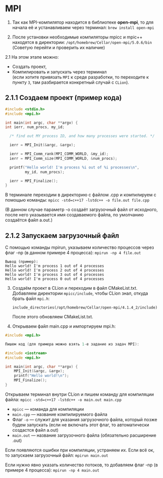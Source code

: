 # MPI

1. Так как MPI-компилятор находится в библиотеке **open-mpi**, то для начала её и устанавливаем через терминал:
   `brew install open-mpi`

2. После установки необходимые компиляторы mpicc и mpic++ находятся в директории:
   `/opt/homebrew/Cellar/open-mpi/5.0.6/bin`
   (Советую перейти и проверить их наличие)

2.1 На этом этапе можно:
- Создать проект,
- Компилировать и запускать через терминал  
(если хотите привязать `MPI` к среде разработки, то переходите к пункту `3`, там разбирается конкретный случай с `CLion`).

## 2.1.1 Создаем проект (пример кода)

```c++
#include <stdio.h>
#include <mpi.h>

int main(int argc, char **argv) {
int ierr, num_procs, my_id;

  /* find out MY process ID, and how many processes were started. */

  ierr = MPI_Init(&argc, &argv);

  ierr = MPI_Comm_rank(MPI_COMM_WORLD, &my_id);
  ierr = MPI_Comm_size(MPI_COMM_WORLD, &num_procs);

  printf("Hello world! I'm process %i out of %i processes\n",
         my_id, num_procs);

  ierr = MPI_Finalize();
}
```

В терминале переходим в директорию с файлом .cpp и компилируем с помощью команды:
`mpicc -std=c++17 -lstdc++ -o file.out file.cpp`


(В данном случае параметр -o создаёт загрузочный файл от исходного, после него указывается имя создаваемого файла, по умолчанию создаётся файл a.out.)

## 2.1.2 Запускаем загрузочный файл

С помощью команды mpirun, указываем количество процессов через флаг -np (в данном примере 4 процесса):
`mpirun -np 4 file.out`

```
Вывод (пример):
Hello world! I'm process 1 out of 4 processes
Hello world! I'm process 2 out of 4 processes
Hello world! I'm process 3 out of 4 processes
Hello world! I'm process 0 out of 4 processes
```

3. Создаём проект в CLion и переходим в файл CMakeList.txt.  
   Добавляем директории `mpicc/include`, чтобы CLion знал, откуда брать файл `mpi.h`:

   `include_directories(/opt/homebrew/Cellar/open-mpi/4.1.4_2/include)`

   После этого обновляем CMakeList.txt.

4. Открываем файл main.cpp и импортируем mpi.h:

```c++
#include <mpi.h>

Пишем код (для примера можно взять 1-е задание из задач MPI):

#include <iostream>
#include <mpi.h>

int main(int argc, char **argv) {
    MPI_Init(&argc, &argv);
    printf("Hello world!\n");
    MPI_Finalize();
}
```

Открываем терминал внутри CLion и пишем команду для компиляции файла:
`mpicc -std=c++17 -lstdc++ -o main.out main.cpp`

- `mpicc` — команда для компиляции  
- `main.cpp` — название компилируемого файла  
- Флаг `-o` — служит для указания загрузочного файла, который позже будем запускать (если не включать этот флаг, то автоматически создастся файл a.out)  
- `main.out` — название загрузочного файла (обязательно расширение .out)

Если появляются ошибки при компиляции, устраняем их. Если всё ок, то запускаем загрузочный файл:
`mpirun main.out`

Если нужно явно указать количество потоков, то добавляем флаг -np (в примере 4 процесса):
`mpirun -np 4 main.out`
